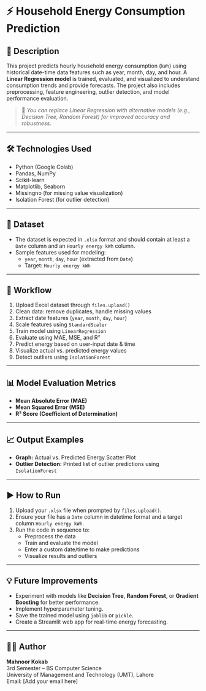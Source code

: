 
# ⚡ Household Energy Consumption Prediction

## 📌 Description
This project predicts hourly household energy consumption (`kWh`) using historical date-time data features such as year, month, day, and hour. A **Linear Regression model** is trained, evaluated, and visualized to understand consumption trends and provide forecasts. The project also includes preprocessing, feature engineering, outlier detection, and model performance evaluation.

> 🔁 *You can replace Linear Regression with alternative models (e.g., Decision Tree, Random Forest) for improved accuracy and robustness.*

---

## 🛠️ Technologies Used
- Python (Google Colab)
- Pandas, NumPy
- Scikit-learn
- Matplotlib, Seaborn
- Missingno (for missing value visualization)
- Isolation Forest (for outlier detection)

---

## 📂 Dataset
- The dataset is expected in `.xlsx` format and should contain at least a `Date` column and an `Hourly energy kWh` column.
- Sample features used for modeling:
  - `year`, `month`, `day`, `hour` (extracted from `Date`)
  - Target: `Hourly energy kWh`

---

## 🔄 Workflow
1. Upload Excel dataset through `files.upload()`
2. Clean data: remove duplicates, handle missing values
3. Extract date features (`year`, `month`, `day`, `hour`)
4. Scale features using `StandardScaler`
5. Train model using `LinearRegression`
6. Evaluate using MAE, MSE, and R²
7. Predict energy based on user-input date & time
8. Visualize actual vs. predicted energy values
9. Detect outliers using `IsolationForest`

---

## 📊 Model Evaluation Metrics
- **Mean Absolute Error (MAE)**
- **Mean Squared Error (MSE)**
- **R² Score (Coefficient of Determination)**

---

## 📈 Output Examples
- **Graph:** Actual vs. Predicted Energy Scatter Plot
- **Outlier Detection:** Printed list of outlier predictions using `IsolationForest`

---

## ▶️ How to Run
1. Upload your `.xlsx` file when prompted by `files.upload()`.
2. Ensure your file has a `Date` column in datetime format and a target column `Hourly energy kWh`.
3. Run the code in sequence to:
   - Preprocess the data
   - Train and evaluate the model
   - Enter a custom date/time to make predictions
   - Visualize results and outliers

---

## 💡 Future Improvements
- Experiment with models like **Decision Tree**, **Random Forest**, or **Gradient Boosting** for better performance.
- Implement hyperparameter tuning.
- Save the trained model using `joblib` or `pickle`.
- Create a Streamlit web app for real-time energy forecasting.

---

## 👩‍💻 Author
**Mahnoor Kokab**  
3rd Semester – BS Computer Science  
University of Management and Technology (UMT), Lahore  
Email: [Add your email here]
